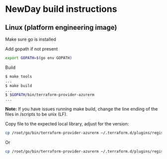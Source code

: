# NewDay build instructions

## Linux (platform engineering image)

Make sure go is installed

Add gopath if not present

```sh
export GOPATH=$(go env GOPATH)
```

Build

```sh
$ make tools
...
$ make build
...
$ $GOPATH/bin/terraform-provider-azurerm
...
```

**Note:** If you have issues running make build, change the line ending of the files in /scripts to be unix (LF).

Copy file to the expected local library, adjust for the version:

```sh
cp /root/go/bin/terraform-provider-azurerm ~/.terraform.d/plugins/registry.terraform.io/hashicorp/azurerm/<version number>/linux_amd64
```

Or

```sh
cp /root/go/bin/terraform-provider-azurerm ~/.terraform.d/plugins/registry.terraform.io/hashicorp/azurerm/2.75.0-nd3/linux_amd64
```
